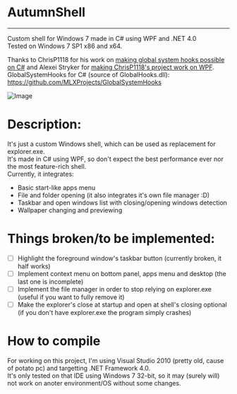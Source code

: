 # AutumnShell
-------------
Custom shell for Windows 7 made in C# using WPF and .NET 4.0  
Tested on Windows 7 SP1 x86 and x64.

Thanks to ChrisP1118 for his work on [making global system hooks possible on C#](https://www.codeproject.com/Articles/18638/Using-Window-Messages-to-Implement-Global-System-H) and Alexei Stryker for [making ChrisP1118's project work on WPF](https://legacyofvoid.wordpress.com/2011/11/16/global-system-hooks-in-c/).  
GlobalSystemHooks for C# (source of GlobalHooks.dll): https://github.com/MLXProjects/GlobalSystemHooks
  
![Image](https://i.ibb.co/TRw1FYx/autumn-img.png)  
  
# Description:  
It's just a custom Windows shell, which can be used as replacement for explorer.exe.  
It's made in C# using WPF, so don't expect the best performance ever nor the most feature-rich shell.  
Currently, it integrates:  
- Basic start-like apps menu  
- File and folder opening (it also integrates it's own file manager :D)  
- Taskbar and open windows list with closing/opening windows detection  
- Wallpaper changing and previewing  
  
# Things broken/to be implemented:
- [ ] Highlight the foreground window's taskbar button (currently broken, it half works) 
- [ ] Implement context menu on bottom panel, apps menu and desktop (the last one is incomplete)
- [ ] Implement the file manager in order to stop relying on explorer.exe (useful if you want to fully remove it)
- [ ] Make the explorer's close at startup and open at shell's closing optional (if you don't have explorer.exe the program simply crashes)
  
# How to compile
For working on this project, I'm using  Visual Studio 2010 (pretty old, cause of potato pc) and targetting .NET Framework 4.0.  
It's only tested on that IDE using Windows 7 32-bit, so it may (surely will) not work on anoter environment/OS without some changes.
